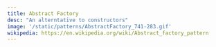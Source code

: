 ```yaml
---
title: Abstract Factory
desc: "An alterntative to constructors"
image: '/static/patterns/AbstractFactory_741-283.gif'
wikipedia: https://en.wikipedia.org/wiki/Abstract_factory_pattern
---
```




